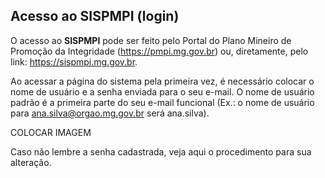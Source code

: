 ## Acesso ao SISPMPI (login) ##

O acesso ao **SISPMPI** pode ser feito pelo Portal do Plano Mineiro de Promoção da Integridade (https://pmpi.mg.gov.br) ou, diretamente, pelo link: https://sispmpi.mg.gov.br.

Ao acessar a página do sistema pela primeira vez, é necessário colocar o nome de usuário e a senha enviada para o seu e-mail. O nome de usuário padrão é a primeira parte do seu e-mail funcional (Ex.: o nome de usuário para ana.silva@orgao.mg.gov.br será ana.silva).

COLOCAR IMAGEM

Caso não lembre a senha cadastrada, veja aqui o procedimento para sua alteração.
